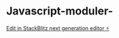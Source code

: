 # Javascript-moduler-

[Edit in StackBlitz next generation editor ⚡️](https://stackblitz.com/~/github.com/Chonkz90/Javascript-moduler-)